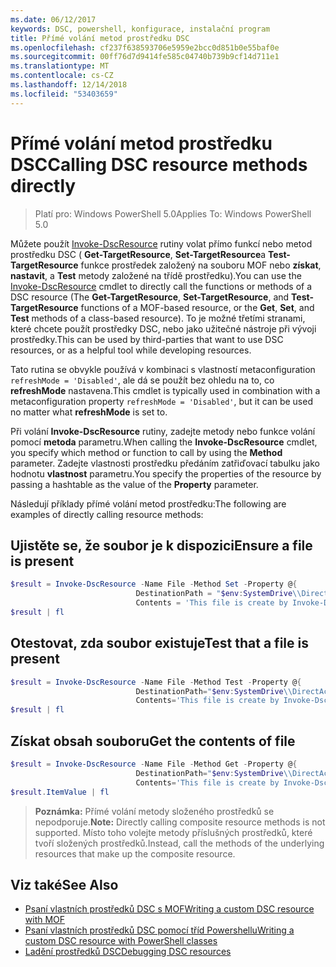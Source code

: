 ```yaml
---
ms.date: 06/12/2017
keywords: DSC, powershell, konfigurace, instalační program
title: Přímé volání metod prostředku DSC
ms.openlocfilehash: cf237f638593706e5959e2bcc0d851b0e55baf0e
ms.sourcegitcommit: 00ff76d7d9414fe585c04740b739b9cf14d711e1
ms.translationtype: MT
ms.contentlocale: cs-CZ
ms.lasthandoff: 12/14/2018
ms.locfileid: "53403659"
---
```

# <a name="calling-dsc-resource-methods-directly"></a><span data-ttu-id="a1305-103">Přímé volání metod prostředku DSC</span><span class="sxs-lookup"><span data-stu-id="a1305-103">Calling DSC resource methods directly</span></span>

><span data-ttu-id="a1305-104">Platí pro: Windows PowerShell 5.0</span><span class="sxs-lookup"><span data-stu-id="a1305-104">Applies To: Windows PowerShell 5.0</span></span>

<span data-ttu-id="a1305-105">Můžete použít [Invoke-DscResource](/powershell/module/PSDesiredStateConfiguration/Invoke-DscResource) rutiny volat přímo funkcí nebo metod prostředku DSC ( **Get-TargetResource**, **Set-TargetResource**a  **Test-TargetResource** funkce prostředek založený na souboru MOF nebo **získat**, **nastavit**, a **Test** metody založené na třídě prostředku).</span><span class="sxs-lookup"><span data-stu-id="a1305-105">You can use the [Invoke-DscResource](/powershell/module/PSDesiredStateConfiguration/Invoke-DscResource) cmdlet to directly call the functions or methods of a DSC resource (The **Get-TargetResource**, **Set-TargetResource**, and **Test-TargetResource** functions of a MOF-based resource, or the **Get**, **Set**, and **Test** methods of a class-based resource).</span></span>
<span data-ttu-id="a1305-106">To je možné třetími stranami, které chcete použít prostředky DSC, nebo jako užitečné nástroje při vývoji prostředky.</span><span class="sxs-lookup"><span data-stu-id="a1305-106">This can be used by third-parties that want to use DSC resources, or as a helpful tool while developing resources.</span></span>

<span data-ttu-id="a1305-107">Tato rutina se obvykle používá v kombinaci s vlastností metaconfiguration `refreshMode = 'Disabled'`, ale dá se použít bez ohledu na to, co **refreshMode** nastavena.</span><span class="sxs-lookup"><span data-stu-id="a1305-107">This cmdlet is typically used in combination with a metaconfiguration property `refreshMode = 'Disabled'`, but it can be used no matter what **refreshMode** is set to.</span></span>

<span data-ttu-id="a1305-108">Při volání **Invoke-DscResource** rutiny, zadejte metody nebo funkce volání pomocí **metoda** parametru.</span><span class="sxs-lookup"><span data-stu-id="a1305-108">When calling the **Invoke-DscResource** cmdlet, you specify which method or function to call by using the **Method** parameter.</span></span> <span data-ttu-id="a1305-109">Zadejte vlastnosti prostředku předáním zatřiďovací tabulku jako hodnotu **vlastnost** parametru.</span><span class="sxs-lookup"><span data-stu-id="a1305-109">You specify the properties of the resource by passing a hashtable as the value of the **Property** parameter.</span></span>

<span data-ttu-id="a1305-110">Následují příklady přímé volání metod prostředku:</span><span class="sxs-lookup"><span data-stu-id="a1305-110">The following are examples of directly calling resource methods:</span></span>

## <a name="ensure-a-file-is-present"></a><span data-ttu-id="a1305-111">Ujistěte se, že soubor je k dispozici</span><span class="sxs-lookup"><span data-stu-id="a1305-111">Ensure a file is present</span></span>

```powershell
$result = Invoke-DscResource -Name File -Method Set -Property @{
                            DestinationPath = "$env:SystemDrive\\DirectAccess.txt";
                            Contents = 'This file is create by Invoke-DscResource'} -Verbose
$result | fl
```

## <a name="test-that-a-file-is-present"></a><span data-ttu-id="a1305-112">Otestovat, zda soubor existuje</span><span class="sxs-lookup"><span data-stu-id="a1305-112">Test that a file is present</span></span>

```powershell
$result = Invoke-DscResource -Name File -Method Test -Property @{
                            DestinationPath="$env:SystemDrive\\DirectAccess.txt";
                            Contents='This file is create by Invoke-DscResource'} -Verbose
$result | fl
```

## <a name="get-the-contents-of-file"></a><span data-ttu-id="a1305-113">Získat obsah souboru</span><span class="sxs-lookup"><span data-stu-id="a1305-113">Get the contents of file</span></span>

```powershell
$result = Invoke-DscResource -Name File -Method Get -Property @{
                            DestinationPath="$env:SystemDrive\\DirectAccess.txt";
                            Contents='This file is create by Invoke-DscResource'} -Verbose
$result.ItemValue | fl
```

><span data-ttu-id="a1305-114">**Poznámka:** Přímé volání metody složeného prostředků se nepodporuje.</span><span class="sxs-lookup"><span data-stu-id="a1305-114">**Note:** Directly calling composite resource methods is not supported.</span></span> <span data-ttu-id="a1305-115">Místo toho volejte metody příslušných prostředků, které tvoří složených prostředků.</span><span class="sxs-lookup"><span data-stu-id="a1305-115">Instead, call the methods of the underlying resources that make up the composite resource.</span></span>

## <a name="see-also"></a><span data-ttu-id="a1305-116">Viz také</span><span class="sxs-lookup"><span data-stu-id="a1305-116">See Also</span></span>
- [<span data-ttu-id="a1305-117">Psaní vlastních prostředků DSC s MOF</span><span class="sxs-lookup"><span data-stu-id="a1305-117">Writing a custom DSC resource with MOF</span></span>](../resources/authoringResourceMOF.md)
- [<span data-ttu-id="a1305-118">Psaní vlastních prostředků DSC pomocí tříd Powershellu</span><span class="sxs-lookup"><span data-stu-id="a1305-118">Writing a custom DSC resource with PowerShell classes</span></span>](../resources/authoringResourceClass.md)
- [<span data-ttu-id="a1305-119">Ladění prostředků DSC</span><span class="sxs-lookup"><span data-stu-id="a1305-119">Debugging DSC resources</span></span>](../troubleshooting/debugResource.md)